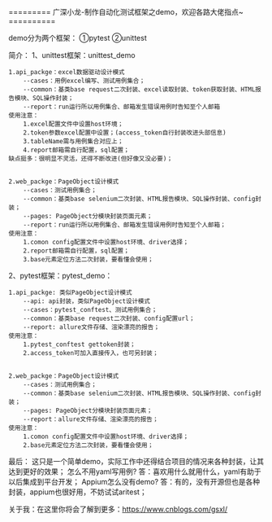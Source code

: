 ﻿﻿========= 广深小龙-制作自动化测试框架之demo，欢迎各路大佬指点~ ==========


demo分为两个框架： ①pytest   ②unittest


简介：
1、unittest框架：unittest_demo


	1.api_packge：excel数据驱动设计模式
		--cases：用例excel编写、测试用例集合；
		--common：基类base request二次封装、excel读取封装、token获取封装、HTML报告模块、SQL操作封装；
		--report：run运行所以用例集合、邮箱发生错误用例时告知至个人邮箱
	使用注意：
		1.excel配置文件中设置host环境；
		2.token参数excel配置中设置；(access_token自行封装改进头部信息)
		3.tableName需与用例集合对应上；
		4.report邮箱需自行配置，sql配置；
	缺点挺多：很明显不灵活，还得不断改进(但好像又没必要)；
	
		
	2.web_packge：PageObject设计模式
		--cases：测试用例集合；
		--common：基类base selenium二次封装、HTML报告模块、SQL操作封装、config封装；
		--pages: PageObject分模块封装页面元素；
		--report：run运行所以用例集合、邮箱发生错误用例时告知至个人邮箱；
	使用注意：		
		1.comon config配置文件中设置host环境、driver选择；
		2.report邮箱需自行配置，sql配置；
		3.base元素定位方法二次封装，要看懂会使用；


2、pytest框架：pytest_demo：


	1.api_packge: 类似PageObject设计模式
		--api: api封装，类似PageObject设计模式
		--cases：pytest_conftest、测试用例集合；
		--common：基类base request二次封装、config配置url；
		--report: allure文件存储、渲染漂亮的报告；
	使用注意：
		1.pytest_conftest gettoken封装；
		2.access_token可加入直接传入，也可另封装；
		
		
	2.web_packge：PageObject设计模式
		--cases：测试用例集合；
		--common：基类base selenium二次封装、HTML报告模块、SQL操作封装、config封装；
		--pages: PageObject分模块封装页面元素；
		--report：allure文件存储、渲染漂亮的报告；
	使用注意：		
		1.comon config配置文件中设置host环境、driver选择；
		2.base元素定位方法二次封装，要看懂会使用；


最后：
	这只是一个简单demo，实际工作中还得结合项目的情况来各种封装，让其达到更好的效果；
    怎么不用yaml写用例? 答：喜欢用什么就用什么，yaml有助于以后集成到平台开发；
	Appium怎么没有demo? 答：有的，没有开源但也是各种封装，appium也很好用，不妨试试aritest；
	
	
关于我：在这里你将会了解到更多：https://www.cnblogs.com/gsxl/
	
	
	